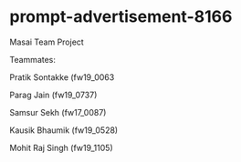 # prompt-advertisement-8166
Masai Team Project

Teammates:

Pratik Sontakke (fw19_0063

Parag Jain (fw19_0737)

Samsur Sekh (fw17_0087)

Kausik Bhaumik (fw19_0528)

Mohit Raj Singh (fw19_1105)
